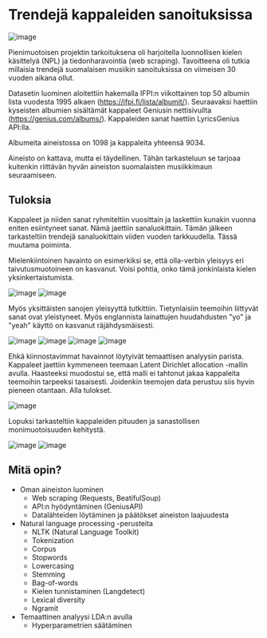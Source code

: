 # Trendejä kappaleiden sanoituksissa
![image](banner.jpg)

Pienimuotoisen projektin tarkoituksena oli harjoitella luonnollisen kielen käsittelyä (NPL) ja tiedonharavointia (web scraping). Tavoitteena oli tutkia millaisia trendejä suomalaisen musiikin sanoituksissa on viimeisen 30 vuoden aikana ollut.

Datasetin luominen aloitettiin hakemalla IFPI:n viikottainen top 50 albumin lista vuodesta 1995 alkaen (https://ifpi.fi/lista/albumit/). Seuraavaksi haettiin kyseisten albumien sisältämät kappaleet Geniusin nettisivuilta (https://genius.com/albums/).
Kappaleiden sanat haettiin LyricsGenius API:lla.

Albumeita aineistossa on 1098 ja kappaleita yhteensä 9034.

Aineisto on kattava, mutta ei täydellinen. Tähän tarkasteluun se tarjoaa kuitenkin riittävän hyvän aineiston suomalaisten musiikkimaun seuraamiseen.

## Tuloksia
Kappaleet ja niiden sanat ryhmiteltiin vuosittain ja laskettiin kunakin vuonna eniten esiintyneet sanat. Nämä jaettiin sanaluokittain.
Tämän jälkeen tarkasteltiin trendejä sanaluokittain viiden vuoden tarkkuudella. Tässä muutama poiminta. 

Mielenkiintoinen havainto on esimerkiksi se, että olla-verbin yleisyys eri taivutusmuotoineen on kasvanut. Voisi pohtia, onko tämä jonkinlaista kielen yksinkertaistumista.

![image](/results/sanaluokittain_yleisyys_trendi/verbi.png)
![image](/results/sanaluokittain_yleisyys_trendi/pronomini.png)

Myös yksittäisten sanojen yleisyyttä tutkittiin. Tietynlaisiin teemoihin liittyvät sanat ovat yleistyneet. Myös englannista lainattujen huudahdusten "yo" ja "yeah" käyttö on kasvanut räjähdysmäisesti.

![image](/results/esiintyvyys/beibi.png)
![image](/results/esiintyvyys/raha.png)
![image](/results/esiintyvyys/yo.png)
![image](/results/esiintyvyys/yeah.png)

Ehkä kiinnostavimmat havainnot löytyivät temaattisen analyysin parista. Kappaleet jaettiin kymmeneen teemaan Latent Dirichlet allocation -mallin avulla. 
Haasteeksi muodostui se, että malli ei tahtonut jakaa kappaleita teemoihin tarpeeksi tasaisesti. Joidenkin teemojen data perustuu siis hyvin pieneen otantaan. Alla tulokset.

![image](/results/topic_trends.png)

Lopuksi tarkasteltiin kappaleiden pituuden ja sanastollisen monimuotoisuuden kehitystä.

![image](/results/pituus.png)
![image](/results/monimuotoisuus.png)

## Mitä opin?
- Oman aineiston luominen
  - Web scraping (Requests, BeatifulSoup)
  - API:n hyödyntäminen (GeniusAPI)
  - Datalähteiden löytäminen ja päätökset aineiston laajuudesta
- Natural language processing -perusteita
  - NLTK (Natural Language Toolkit)
  - Tokenization
  - Corpus
  - Stopwords
  - Lowercasing
  - Stemming
  - Bag-of-words
  - Kielen tunnistaminen (Langdetect)
  - Lexical diversity
  - Ngramit
- Temaattinen analyysi LDA:n avulla
  - Hyperparametrien säätäminen
